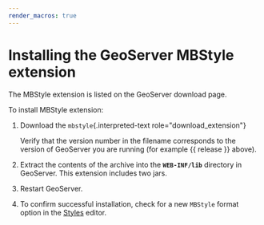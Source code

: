 ```yaml
---
render_macros: true
---
```


# Installing the GeoServer MBStyle extension

The MBStyle extension is listed on the GeoServer download page.

To install MBStyle extension:

1.  Download the `mbstyle`{.interpreted-text role="download_extension"}

    Verify that the version number in the filename corresponds to the version of GeoServer you are running (for example {{ release }} above).

2.  Extract the contents of the archive into the **`WEB-INF/lib`** directory in GeoServer. This extension includes two jars.

3.  Restart GeoServer.

4.  To confirm successful installation, check for a new `MBStyle` format option in the [Styles](../webadmin/index.md) editor.
